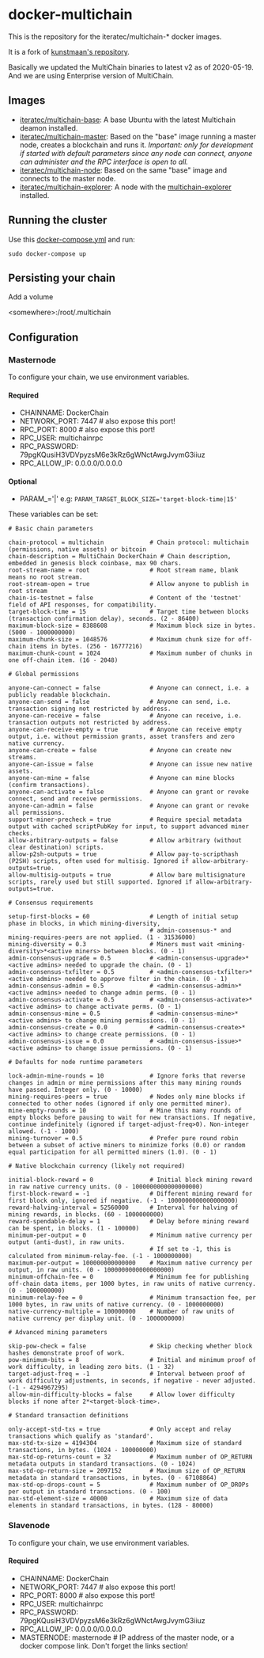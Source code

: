 # docker-multichain

This is the repository for the iteratec/multichain-* docker images.

It is a fork of [kunstmaan's repository](https://github.com/Kunstmaan/docker-multichain).

Basically we updated the MultiChain binaries to latest v2 as of 2020-05-19. And we are 
using Enterprise version of MultiChain.

## Images

* [iteratec/multichain-base](https://hub.docker.com/repository/docker/iteratec/multichain-base): 
    A base Ubuntu with the latest Multichain deamon installed.
* [iteratec/multichain-master](https://hub.docker.com/repository/docker/iteratec/multichain-master): 
    Based on the "base" image running a master node, creates a blockchain and runs it. 
    *Important: only for development if started with default parameters since any node can 
    connect, anyone can administer and the RPC interface is open to all.*
* [iteratec/multichain-node](https://hub.docker.com/repository/docker/iteratec/multichain-node): 
    Based on the same "base" image and connects to the master node.
* [iteratec/multichain-explorer](https://hub.docker.com/repository/docker/iteratec/multichain-explorer): 
    A node with the [multichain-explorer](https://github.com/MultiChain/multichain-explorer) installed.

## Running the cluster

Use this [docker-compose.yml](https://github.com/Kunstmaan/docker-multichain/blob/master/docker-compose.yml) and run:

```
sudo docker-compose up
```


## Persisting your chain

Add a volume

\<somewhere\>:/root/.multichain

## Configuration

### Masternode

To configure your chain, we use environment variables.

#### Required

* CHAINNAME: DockerChain
* NETWORK_PORT: 7447       # also expose this port!
* RPC_PORT: 8000           # also expose this port!
* RPC_USER: multichainrpc
* RPC_PASSWORD: 79pgKQusiH3VDVpyzsM6e3kRz6gWNctAwgJvymG3iiuz
* RPC_ALLOW_IP: 0.0.0.0/0.0.0.0

#### Optional

* PARAM_<something descriptive>='<variable>|<value>' e.g: `PARAM_TARGET_BLOCK_SIZE='target-block-time|15'`

These variables can be set:

```
# Basic chain parameters

chain-protocol = multichain             # Chain protocol: multichain (permissions, native assets) or bitcoin
chain-description = MultiChain DockerChain # Chain description, embedded in genesis block coinbase, max 90 chars.
root-stream-name = root                 # Root stream name, blank means no root stream.
root-stream-open = true                 # Allow anyone to publish in root stream
chain-is-testnet = false                # Content of the 'testnet' field of API responses, for compatibility.
target-block-time = 15                  # Target time between blocks (transaction confirmation delay), seconds. (2 - 86400)
maximum-block-size = 8388608            # Maximum block size in bytes. (5000 - 1000000000)
maximum-chunk-size = 1048576            # Maximum chunk size for off-chain items in bytes. (256 - 16777216)
maximum-chunk-count = 1024              # Maximum number of chunks in one off-chain item. (16 - 2048)

# Global permissions

anyone-can-connect = false              # Anyone can connect, i.e. a publicly readable blockchain.
anyone-can-send = false                 # Anyone can send, i.e. transaction signing not restricted by address.
anyone-can-receive = false              # Anyone can receive, i.e. transaction outputs not restricted by address.
anyone-can-receive-empty = true         # Anyone can receive empty output, i.e. without permission grants, asset transfers and zero native currency.
anyone-can-create = false               # Anyone can create new streams.
anyone-can-issue = false                # Anyone can issue new native assets.
anyone-can-mine = false                 # Anyone can mine blocks (confirm transactions).
anyone-can-activate = false             # Anyone can grant or revoke connect, send and receive permissions.
anyone-can-admin = false                # Anyone can grant or revoke all permissions.
support-miner-precheck = true           # Require special metadata output with cached scriptPubKey for input, to support advanced miner checks.
allow-arbitrary-outputs = false         # Allow arbitrary (without clear destination) scripts.
allow-p2sh-outputs = true               # Allow pay-to-scripthash (P2SH) scripts, often used for multisig. Ignored if allow-arbitrary-outputs=true.
allow-multisig-outputs = true           # Allow bare multisignature scripts, rarely used but still supported. Ignored if allow-arbitrary-outputs=true.

# Consensus requirements

setup-first-blocks = 60                 # Length of initial setup phase in blocks, in which mining-diversity,
                                        # admin-consensus-* and mining-requires-peers are not applied. (1 - 31536000)
mining-diversity = 0.3                  # Miners must wait <mining-diversity>*<active miners> between blocks. (0 - 1)
admin-consensus-upgrade = 0.5           # <admin-consensus-upgrade>*<active admins> needed to upgrade the chain. (0 - 1)
admin-consensus-txfilter = 0.5          # <admin-consensus-txfilter>*<active admins> needed to approve filter in the chain. (0 - 1)
admin-consensus-admin = 0.5             # <admin-consensus-admin>*<active admins> needed to change admin perms. (0 - 1)
admin-consensus-activate = 0.5          # <admin-consensus-activate>*<active admins> to change activate perms. (0 - 1)
admin-consensus-mine = 0.5              # <admin-consensus-mine>*<active admins> to change mining permissions. (0 - 1)
admin-consensus-create = 0.0            # <admin-consensus-create>*<active admins> to change create permissions. (0 - 1)
admin-consensus-issue = 0.0             # <admin-consensus-issue>*<active admins> to change issue permissions. (0 - 1)

# Defaults for node runtime parameters

lock-admin-mine-rounds = 10             # Ignore forks that reverse changes in admin or mine permissions after this many mining rounds have passed. Integer only. (0 - 10000)
mining-requires-peers = true            # Nodes only mine blocks if connected to other nodes (ignored if only one permitted miner).
mine-empty-rounds = 10                  # Mine this many rounds of empty blocks before pausing to wait for new transactions. If negative, continue indefinitely (ignored if target-adjust-freq>0). Non-integer allowed. (-1 - 1000)
mining-turnover = 0.5                   # Prefer pure round robin between a subset of active miners to minimize forks (0.0) or random equal participation for all permitted miners (1.0). (0 - 1)

# Native blockchain currency (likely not required)

initial-block-reward = 0                # Initial block mining reward in raw native currency units. (0 - 1000000000000000000)
first-block-reward = -1                 # Different mining reward for first block only, ignored if negative. (-1 - 1000000000000000000)
reward-halving-interval = 52560000      # Interval for halving of mining rewards, in blocks. (60 - 1000000000)
reward-spendable-delay = 1              # Delay before mining reward can be spent, in blocks. (1 - 100000)
minimum-per-output = 0                  # Minimum native currency per output (anti-dust), in raw units.
                                        # If set to -1, this is calculated from minimum-relay-fee. (-1 - 1000000000)
maximum-per-output = 100000000000000    # Maximum native currency per output, in raw units. (0 - 1000000000000000000)
minimum-offchain-fee = 0                # Minimum fee for publishing off-chain data items, per 1000 bytes, in raw units of native currency. (0 - 1000000000)
minimum-relay-fee = 0                   # Minimum transaction fee, per 1000 bytes, in raw units of native currency. (0 - 1000000000)
native-currency-multiple = 100000000    # Number of raw units of native currency per display unit. (0 - 1000000000)

# Advanced mining parameters

skip-pow-check = false                  # Skip checking whether block hashes demonstrate proof of work.
pow-minimum-bits = 8                    # Initial and minimum proof of work difficulty, in leading zero bits. (1 - 32)
target-adjust-freq = -1                 # Interval between proof of work difficulty adjustments, in seconds, if negative - never adjusted. (-1 - 4294967295)
allow-min-difficulty-blocks = false     # Allow lower difficulty blocks if none after 2*<target-block-time>.

# Standard transaction definitions

only-accept-std-txs = true              # Only accept and relay transactions which qualify as 'standard'.
max-std-tx-size = 4194304               # Maximum size of standard transactions, in bytes. (1024 - 100000000)
max-std-op-returns-count = 32           # Maximum number of OP_RETURN metadata outputs in standard transactions. (0 - 1024)
max-std-op-return-size = 2097152        # Maximum size of OP_RETURN metadata in standard transactions, in bytes. (0 - 67108864)
max-std-op-drops-count = 5              # Maximum number of OP_DROPs per output in standard transactions. (0 - 100)
max-std-element-size = 40000            # Maximum size of data elements in standard transactions, in bytes. (128 - 80000)
```

### Slavenode

To configure your chain, we use environment variables.

#### Required

* CHAINNAME: DockerChain
* NETWORK_PORT: 7447       # also expose this port!
* RPC_PORT: 8000           # also expose this port!
* RPC_USER: multichainrpc
* RPC_PASSWORD: 79pgKQusiH3VDVpyzsM6e3kRz6gWNctAwgJvymG3iiuz
* RPC_ALLOW_IP: 0.0.0.0/0.0.0.0
* MASTERNODE: masternode   # IP address of the master node, or a docker compose link. Don't forget the links section!
